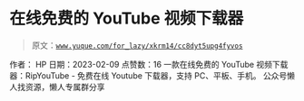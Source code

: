 # 在线免费的 YouTube 视频下载器

> 原文：[`www.yuque.com/for_lazy/xkrm14/cc8dyt5upg4fyvos`](https://www.yuque.com/for_lazy/xkrm14/cc8dyt5upg4fyvos)

<ne-p id="u92203b13" data-lake-id="u92203b13"><ne-text id="ubb38e67d">作者： HP</ne-text></ne-p> <ne-p id="uc2a4cd41" data-lake-id="uc2a4cd41"><ne-text id="u000e222e">日期：2023-02-09</ne-text></ne-p> <ne-p id="u84befed3" data-lake-id="u84befed3"><ne-text id="ub8f3efd0">点赞数：</ne-text><ne-text id="u55592c6b" ne-bold="true">16</ne-text></ne-p> <ne-hole id="u92c28718" data-lake-id="u92c28718"><ne-card data-card-name="hr" data-card-type="block" id="TOzVm" data-event-boundary="card"><ne-p id="u720de2ea" data-lake-id="u720de2ea"><ne-text id="u5cd17a56">一款在线免费的 YouTube 视频下载器：RipYouTube - 免费在线 Youtube 下载器，支持 PC、平板、手机。</ne-text></ne-p> <ne-hole id="ub2e6a589" data-lake-id="ub2e6a589"><ne-card data-card-name="hr" data-card-type="block" id="wwyuQ" data-event-boundary="card"><ne-p id="ube5d5e24" data-lake-id="ube5d5e24"><ne-text id="ud64bb97d">公众号懒人找资源，懒人专属群分享</ne-text></ne-p></ne-card></ne-hole></ne-card></ne-hole>